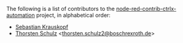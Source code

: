 The following is a list of contributors to the [node-red-contrib-ctrlx-automation](https://github.com/boschrexroth/node-red-contrib-ctrlx-automation) project,
in alphabetical order:

 * [Sebastian Krauskopf](https://github.com/krauskopf) 
 * [Thorsten Schulz](https://github.com/mrtandthecode) <<thorsten.schulz2@boschrexroth.de>>

